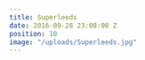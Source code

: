 ```yaml
---
title: Superleeds
date: 2016-09-28 23:08:00 Z
position: 10
image: "/uploads/Superleeds.jpg"
---
```


